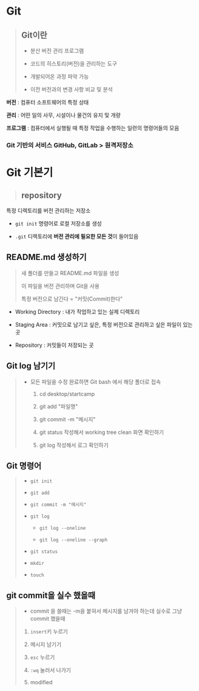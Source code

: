 # Git

> ## Git이란
> 
> - 분산 버전 관리 프로그램
> 
> - 코드의 히스토리(버전)을 관리하는 도구
> 
> - 개발되어온 과정 파악 가능
> 
> - 이전 버전과의 변경 사항 비교 및 분석

**버전** : 컴퓨터 소프트웨어의 특정 상태

**관리** : 어떤 일의 사무, 시설이나 물건의 유지 및 개량

**프로그램** : 컴퓨터에서 실행될 때 특정 작업을 수행하는 일련의 명령어들의 모음

### Git 기반의 서비스 GitHub, GitLab > 원격저장소

# Git 기본기

> ## repository

특정 디렉토리를 버전 관리하는 저장소

- `git init` 명령어로 로컬 저장소를 생성

- `.git` 디렉토리에 **버전 관리에 필요한 모든 것**이 들어있음

## README.md 생성하기

> 새 폴더를 만들고 README.md 파일을 생성
> 
> 이 파일을 버전 관리하며 Git을 사용
> 
>  특정 버전으로 남긴다 = "커밋(Commit)한다"

- Working Directory : 내가 작업하고 있는 실제 디렉토리

- Staging Area : 커밋으로 남기고 싶은, 특정 버전으로 관리하고 싶은 파일이 있는 곳

- Repository : 커밋들이 저장되는 곳

## Git log 남기기

> - 모든 파일을 수정 완료하면 Git bash 에서 해당 폴더로 접속
>   
>   1. cd desktop/startcamp
>   
>   2. git add "파일명"
>   
>   3. git commit -m "메시지"
>   
>   4. git status 작성해서 working tree clean 화면 확인하기
>   
>   5. git log 작성해서 로그 확인하기

## Git 명령어

> - `git init`
> 
> - `git add`
> 
> - `git commit -m "메시지"`
> 
> - `git log `
>   
>   - `git log --oneline`
>   
>   - `git log --oneline --graph`
> 
> - `git status`
> 
> - `mkdir`
> 
> - `touch`

## git commit을 실수 했을때

> - commit 을 쓸때는 -m을 붙혀서 메시지를 남겨야 하는데 실수로 그냥 commit 했을때
> 1. `insert`키 누르기
> 
> 2. 메시지 남기기
> 
> 3. `esc` 누르기
> 
> 4. `:wq` 눌러서 나가기
> 
> 5. modified
